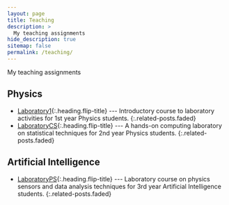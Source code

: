 ```yaml
---
layout: page
title: Teaching
description: >
  My teaching assignments
hide_description: true
sitemap: false
permalink: /teaching/
---
```


My teaching assignments


## Physics
* [Laboratory1]{:.heading.flip-title} --- Introductory course to laboratory activities for 1st year Physics students.
{:.related-posts.faded}
* [LaboratoryCS]{:.heading.flip-title} --- A hands-on computing laboratory on statistical techniques for 2nd year Physics students.
{:.related-posts.faded}

## Artificial Intelligence
* [LaboratoryPS]{:.heading.flip-title} --- Laboratory course on physics sensors and data analysis techniques for 3rd year Artificial Intelligence students.
{:.related-posts.faded}

[Laboratory1]: Laboratory1.md
[LaboratoryCS]: LaboratoryCS.md
[LaboratoryPS]: LaboratoryPS.md